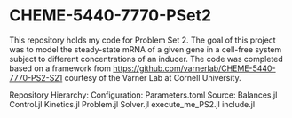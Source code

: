 # CHEME-5440-7770-PSet2
This repository holds my code for Problem Set 2. The goal of this project was to model the steady-state mRNA of a given gene in a cell-free system subject to different concentrations of an inducer.  The code was completed based on a framework from https://github.com/varnerlab/CHEME-5440-7770-PS2-S21 courtesy of the Varner Lab at Cornell University.

Repository Hierarchy:
    Configuration:
        Parameters.toml
    Source:
        Balances.jl
        Control.jl
        Kinetics.jl
        Problem.jl
        Solver.jl
    execute_me_PS2.jl
    include.jl
